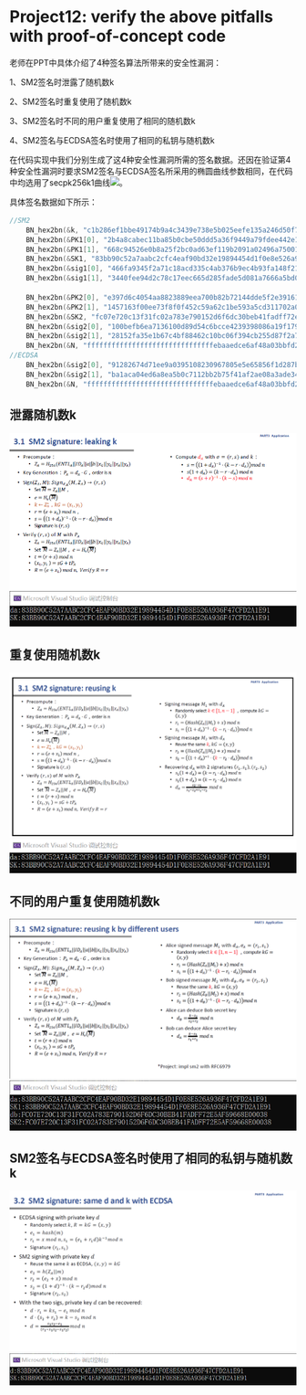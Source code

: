 # Project12: verify the above pitfalls with proof-of-concept code

老师在PPT中具体介绍了4种签名算法所带来的安全性漏洞：

1、SM2签名时泄露了随机数k

2、SM2签名时重复使用了随机数k

3、SM2签名时不同的用户重复使用了相同的随机数k

4、SM2签名与ECDSA签名时使用了相同的私钥与随机数k

在代码实现中我们分别生成了这4种安全性漏洞所需的签名数据。还因在验证第4种安全性漏洞时要求SM2签名与ECDSA签名所采用的椭圆曲线参数相同，在代码中均选用了secpk256k1曲线![](https://latex.codecogs.com/svg.image?y^2=x^3&plus;7)。

具体签名数据如下所示：

```c++
//SM2
    BN_hex2bn(&k, "c1b286ef1bbe49174b9a4c3439e738e5b025eefe135a246d50f7652726f6ecd0");
	BN_hex2bn(&PK1[0], "2b4a8cabec11ba85b0cbe50ddd5a36f9449a79fdee442e11333a49ef32c9e5cb");
	BN_hex2bn(&PK1[1], "668c94526e0b8a25f2bc0ad63ef119b2091a02496a75001da1dc2420c08830f9");
	BN_hex2bn(&SK1, "83bb90c52a7aabc2cfc4eaf90bd32e19894454d1f0e8e526a936f47cfd2a1e91");
	BN_hex2bn(&sig1[0], "466fa9345f2a71c18acd335c4ab376b9ec4b93fa148f215c4051bce1d7f16911");
	BN_hex2bn(&sig1[1], "3440fee94d2c78c17eec665d285fade5d081a7666a5bd0448b41b5c02ba622d5");

	BN_hex2bn(&PK2[0], "e397d6c4054aa8823889eea700b82b72144dde5f2e3916157295d171114b415e");
	BN_hex2bn(&PK2[1], "1457163f00ee73f8f0f452c59a62c1be593a5cd311702a03d983c84c51c347c");
	BN_hex2bn(&SK2, "fc07e720c13f31fc02a783e790152d6f6dc30beb41fadff72e5af59668e00038");
	BN_hex2bn(&sig2[0], "100befb6ea7136100d89d54c6bcce4239398086a19f179be530cbefb9ef1454");
	BN_hex2bn(&sig2[1], "28152fa35e1b67c4bf88462c10bc06f394cb255d87f2a7e8028113b8638ead2b");
	BN_hex2bn(&N, "fffffffffffffffffffffffffffffffebaaedce6af48a03bbfd25e8cd0364141");
//ECDSA
    BN_hex2bn(&sig2[0], "91282674d71ee9a0395108230967805e5e65856f1d287b33e76717aa312d92a4"); 
	BN_hex2bn(&sig2[1], "ba1aca04ed6a8ea5b0c7112bb2b75f41af2ae08a3ade342e96ef020c2ad0494d");
	BN_hex2bn(&N, "fffffffffffffffffffffffffffffffebaaedce6af48a03bbfd25e8cd0364141");
```

## 泄露随机数k

<img src=".\md_image\1.png" alt="image-20230712101401658" style="zoom:80%;" />

<img src=".\md_image\2.png" alt="image-20230712101401658" style="zoom:80%;" />

## 重复使用随机数k

<img src=".\md_image\3.png" alt="image-20230712101401658" style="zoom:80%;" />

<img src=".\md_image\4.png" alt="image-20230712101401658" style="zoom:80%;" />

## 不同的用户重复使用随机数k

<img src=".\md_image\5.png" alt="image-20230712101401658" style="zoom:80%;" />

<img src=".\md_image\6.png" alt="image-20230712101401658" style="zoom:80%;" />

## SM2签名与ECDSA签名时使用了相同的私钥与随机数k

<img src=".\md_image\7.png" alt="image-20230712101401658" style="zoom:80%;" />

<img src=".\md_image\8.png" alt="image-20230712101401658" style="zoom:80%;" />
